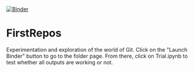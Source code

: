 [![Binder](https://notebooks.gesis.org/binder/badge_logo.svg)](https://notebooks.gesis.org/binder/v2/gh/anushabanerjee/FirstRepos.git/master)
# FirstRepos
Experimentation and exploration of the world of Git.
Click on the "Launch Binder" button to go to the folder page. From there, click on Trial.ipynb to test whether all outputs are working or not.
